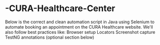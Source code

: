 # -CURA-Healthcare-Center
 Below is the correct and clean automation script in Java using Selenium to automate booking an appointment on the CURA Healthcare website.  We'll also follow best practices like:  Browser setup  Locators  Screenshot capture  TestNG annotations (optional section below)
